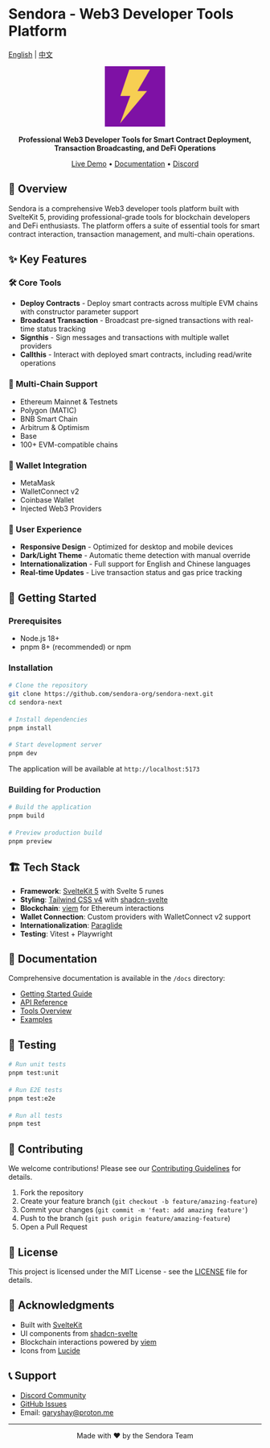 # Sendora - Web3 Developer Tools Platform

[English](./README.md) | [中文](./README.zh.md)

<p align="center">
  <img src="./static/logo.svg" alt="Sendora Logo" width="120" height="120">
</p>

<p align="center">
  <strong>Professional Web3 Developer Tools for Smart Contract Deployment, Transaction Broadcasting, and DeFi Operations</strong>
</p>

<p align="center">
  <a href="https://sendora.org">Live Demo</a> •
  <a href="/docs">Documentation</a> •
  <a href="https://discord.gg/YQp7fzv2G5">Discord</a>
</p>

## 🌟 Overview

Sendora is a comprehensive Web3 developer tools platform built with SvelteKit 5, providing professional-grade tools for blockchain developers and DeFi enthusiasts. The platform offers a suite of essential tools for smart contract interaction, transaction management, and multi-chain operations.

## ✨ Key Features

### 🛠️ Core Tools

- **Deploy Contracts** - Deploy smart contracts across multiple EVM chains with constructor parameter support
- **Broadcast Transaction** - Broadcast pre-signed transactions with real-time status tracking
- **Signthis** - Sign messages and transactions with multiple wallet providers
- **Callthis** - Interact with deployed smart contracts, including read/write operations

### 🔗 Multi-Chain Support

- Ethereum Mainnet & Testnets
- Polygon (MATIC)
- BNB Smart Chain
- Arbitrum & Optimism
- Base
- 100+ EVM-compatible chains

### 💼 Wallet Integration

- MetaMask
- WalletConnect v2
- Coinbase Wallet
- Injected Web3 Providers

### 🎨 User Experience

- **Responsive Design** - Optimized for desktop and mobile devices
- **Dark/Light Theme** - Automatic theme detection with manual override
- **Internationalization** - Full support for English and Chinese languages
- **Real-time Updates** - Live transaction status and gas price tracking

## 🚀 Getting Started

### Prerequisites

- Node.js 18+
- pnpm 8+ (recommended) or npm

### Installation

```bash
# Clone the repository
git clone https://github.com/sendora-org/sendora-next.git
cd sendora-next

# Install dependencies
pnpm install

# Start development server
pnpm dev
```

The application will be available at `http://localhost:5173`

### Building for Production

```bash
# Build the application
pnpm build

# Preview production build
pnpm preview
```

## 🏗️ Tech Stack

- **Framework**: [SvelteKit 5](https://kit.svelte.dev/) with Svelte 5 runes
- **Styling**: [Tailwind CSS v4](https://tailwindcss.com/) with [shadcn-svelte](https://www.shadcn-svelte.com/)
- **Blockchain**: [viem](https://viem.sh/) for Ethereum interactions
- **Wallet Connection**: Custom providers with WalletConnect v2 support
- **Internationalization**: [Paraglide](https://inlang.com/m/gerre34r/library-inlang-paraglideJs)
- **Testing**: Vitest + Playwright

## 📖 Documentation

Comprehensive documentation is available in the `/docs` directory:

- [Getting Started Guide](/docs/getting-started)
- [API Reference](/docs/api-reference)
- [Tools Overview](/docs/tools-overview)
- [Examples](/docs/examples)

## 🧪 Testing

```bash
# Run unit tests
pnpm test:unit

# Run E2E tests
pnpm test:e2e

# Run all tests
pnpm test
```

## 🤝 Contributing

We welcome contributions! Please see our [Contributing Guidelines](CONTRIBUTING.md) for details.

1. Fork the repository
2. Create your feature branch (`git checkout -b feature/amazing-feature`)
3. Commit your changes (`git commit -m 'feat: add amazing feature'`)
4. Push to the branch (`git push origin feature/amazing-feature`)
5. Open a Pull Request

## 📄 License

This project is licensed under the MIT License - see the [LICENSE](LICENSE) file for details.

## 🙏 Acknowledgments

- Built with [SvelteKit](https://kit.svelte.dev/)
- UI components from [shadcn-svelte](https://www.shadcn-svelte.com/)
- Blockchain interactions powered by [viem](https://viem.sh/)
- Icons from [Lucide](https://lucide.dev/)

## 📞 Support

- [Discord Community](https://discord.gg/YQp7fzv2G5)
- [GitHub Issues](https://github.com/sendora-org/sendora-next/issues)
- Email: garyshay@proton.me

---

<p align="center">
  Made with ❤️ by the Sendora Team
</p>
